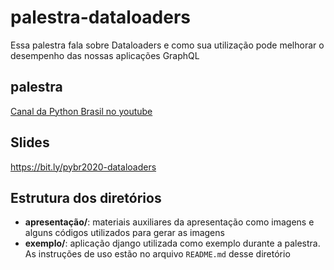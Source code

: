 # palestra-dataloaders

Essa palestra fala sobre Dataloaders e como sua utilização pode melhorar o desempenho das nossas aplicações GraphQL

## palestra

[Canal da Python Brasil no youtube](https://www.youtube.com/channel/UCiCQrFh8ckR_LXQyOAsOZiw)

## Slides

https://bit.ly/pybr2020-dataloaders

## Estrutura dos diretórios

- **apresentação/**: materiais auxiliares da apresentação como imagens e alguns códigos utilizados para gerar as imagens
- **exemplo/**: aplicação django utilizada como exemplo durante a palestra. As instruções de uso estão no arquivo `README.md` desse diretório
